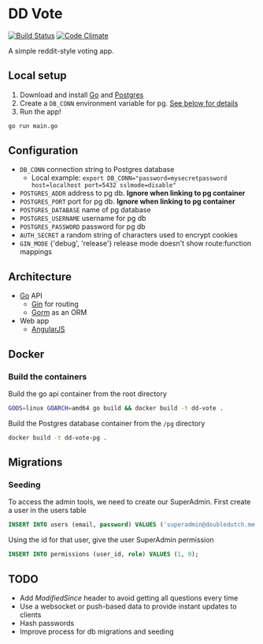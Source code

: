 # DD Vote
[![Build Status](https://travis-ci.org/doubledutch/dd-vote.svg?branch=master)](https://travis-ci.org/doubledutch/dd-vote) [![Code Climate](https://codeclimate.com/github/doubledutch/dd-vote/badges/gpa.svg)](https://codeclimate.com/github/doubledutch/dd-vote)

A simple reddit-style voting app.


## Local setup
1. Download and install [Go](https://golang.org/https://golang.org/) and [Postgres](http://postgresapp.com/)
2. Create a `DB_CONN` environment variable for pg. [See below for details](https://github.com/doubledutch/dd-vote#configuration)
3. Run the app!

  ```bash
  go run main.go
  ```


## Configuration
* `DB_CONN` connection string to Postgres database
  * Local example: `export DB_CONN="password=mysecretpassword host=localhost port=5432 sslmode=disable"`
* `POSTGRES_ADDR` address to pg db. **Ignore when linking to pg container**
* `POSTGRES_PORT` port for pg db. **Ignore when linking to pg container**
* `POSTGRES_DATABASE` name of pg database
* `POSTGRES_USERNAME` username for pg db
* `POSTGRES_PASSWORD` password for pg db
* `AUTH_SECRET` a random string of characters used to encrypt cookies
* `GIN_MODE` {'debug', 'release'} release mode doesn't show route:function mappings


## Architecture
* [Go](https://golang.org/) API
  * [Gin](https://github.com/gin-gonic/gin) for routing
  * [Gorm](https://github.com/jinzhu/gorm) as an ORM
* Web app
  * [AngularJS](https://angularjs.org/)

## Docker

### Build the containers
Build the go api container from the root directory
```bash
GOOS=linux GOARCH=amd64 go build && docker build -t dd-vote .
```

Build the Postgres database container from the `/pg` directory
```bash
docker build -t dd-vote-pg .
```

## Migrations

### Seeding
To access the admin tools, we need to create our SuperAdmin.  First create a user in the users table
```sql
INSERT INTO users (email, password) VALUES ('superadmin@doubledutch.me', 'supercomplexpassword');
```

Using the id for that user, give the user SuperAdmin permission
```sql
INSERT INTO permissions (user_id, role) VALUES (1, 0);
```

## TODO
* Add *ModifiedSince* header to avoid getting all questions every time
* Use a websocket or push-based data to provide instant updates to clients
* Hash passwords
* Improve process for db migrations and seeding
